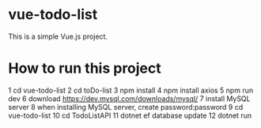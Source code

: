 # vue-todo-list
This is a simple Vue.js project.
# How to run this project
1 cd vue-todo-list
2 cd toDo-list
3 npm install
4 npm install axios
5 npm run dev
6 download https://dev.mysql.com/downloads/mysql/
7 install MySQL server
8 when installing MySQL server, create password:password
9 cd vue-todo-list 
10 cd TodoListAPI
11 dotnet ef database update
12 dotnet run 



